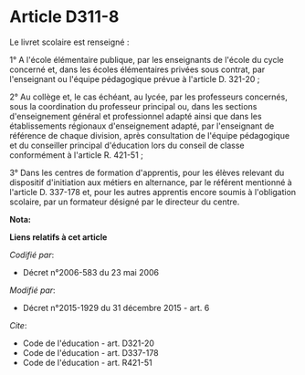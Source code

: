 # Article D311-8

Le livret scolaire est renseigné : 

1° A l'école élémentaire publique, par les enseignants de l'école du cycle concerné et, dans les écoles élémentaires privées
sous contrat, par l'enseignant ou l'équipe pédagogique prévue à l'article D. 321-20 ; 

2° Au collège et, le cas échéant, au lycée, par les professeurs concernés, sous la coordination du professeur principal ou,
dans les sections d'enseignement général et professionnel adapté ainsi que dans les établissements régionaux d'enseignement
adapté, par l'enseignant de référence de chaque division, après consultation de l'équipe pédagogique et du conseiller
principal d'éducation lors du conseil de classe conformément à l'article R. 421-51 ; 

3° Dans les centres de formation d'apprentis, pour les élèves relevant du dispositif d'initiation aux métiers en alternance,
par le référent mentionné à l'article D. 337-178 et, pour les autres apprentis encore soumis à l'obligation scolaire, par un
formateur désigné par le directeur du centre.

**Nota:**



**Liens relatifs à cet article**

_Codifié par_:

  - Décret n°2006-583 du 23 mai 2006

_Modifié par_:

  - Décret n°2015-1929 du 31 décembre 2015 - art. 6

_Cite_:

  - Code de l'éducation - art. D321-20
  - Code de l'éducation - art. D337-178
  - Code de l'éducation - art. R421-51
